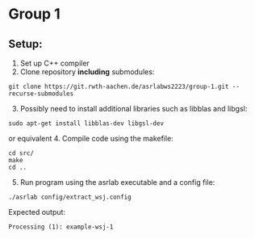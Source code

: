 # Group 1

## Setup:

1. Set up C++ compiler
2. Clone repository **including** submodules:
```
git clone https://git.rwth-aachen.de/asrlabws2223/group-1.git --recurse-submodules
```
3. Possibly need to install additional libraries such as libblas and libgsl:
```
sudo apt-get install libblas-dev libgsl-dev
```
or equivalent
4. Compile code using the makefile:
```
cd src/
make
cd ..
```
5. Run program using the asrlab executable and a config file:
```
./asrlab config/extract_wsj.config
```
Expected output:
```
Processing (1): example-wsj-1
```
